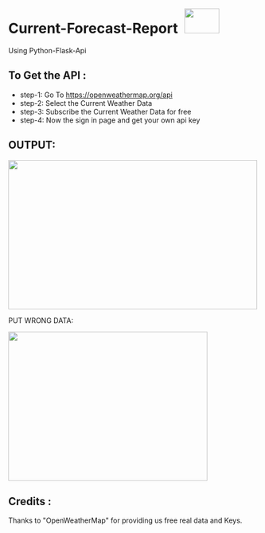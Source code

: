 # Current-Forecast-Report &nbsp;<img src="https://i.pinimg.com/originals/dd/e5/f4/dde5f4d61ca1f8b611a5014286a1cb71.gif" width="70px;" height="50px;" /> <br>
Using Python-Flask-Api
## To Get the API :
- step-1: Go To https://openweathermap.org/api
- step-2: Select the Current Weather Data
- step-3: Subscribe the Current Weather Data for free
- step-4: Now the sign in page and get your own api key

## OUTPUT:
<p align="left"><img src="https://user-images.githubusercontent.com/122221586/222748637-5bdb4a79-709c-400f-af73-d8e7b1797e1d.png" width="500" height="300"></p>
 PUT WRONG DATA:
<p align="left"><img src="https://user-images.githubusercontent.com/122221586/222749023-074aacb8-67e3-4ce3-a224-8017e66fe738.jpg" width="400" height="300"></p>

## Credits :
Thanks to "OpenWeatherMap" for providing us free real data and Keys.
